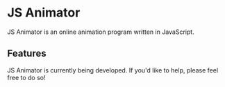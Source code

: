 # JS Animator

JS Animator is an online animation program written in JavaScript.

## Features

JS Animator is currently being developed.
If you'd like to help, please feel free to do so!
